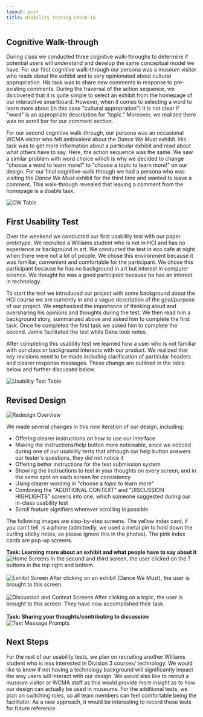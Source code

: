 ```yaml
---
layout: post
title: Usability Testing Check-in 
---
```


## Cognitive Walk-through 
During class we conducted three cognitive walk-throughs to determine if potential users will understand and develop the same conceptual model we have. For our first cognitive walk-through our persona was a museum visitor who reads about the exhibit and is very opinionated about cultural appropriation. His task was to share new comments in response to pre-existing comments. During the traversal of the action sequence, we dsicovered that it is quite simple to select an exhibit from the homepage of our interactive smartboard. However, when it comes to selecting a word to learn more about (in this case "cultural appropration") it is not clear if "word" is an appropriate description for "topic." Moreover, we realized there was no scroll bar for our comment section. 

For our second cognitive walk-through, our persona was an occasional WCMA visitor who felt ambivalent about the *Dance We Must* exhibit. His task was to get more information about a particular exhibit and read about what others have to say. Here, the action sequence was the same. We saw a similar problem with word choice which is why we decided to change "choose a word to learn more!" to "choose a topic to learn more!" on our design. For our final cognitive-walk through we had a persona who was visiting the *Dance We Must* exhibit for the third time and wanted to leave a comment. This walk-through revealed that leaving a comment from the homepage is a doable task.

![CW Table](/img/CW.png)
 
## First Usability Test

Over the weekend we conducted our first usability test with our paper prototype. We recruited a Williams student who is not in HCI and has no experience or background in art. We conducted the test in eco cafe at night when there were not a lot of people. We chose this environment because it was familiar, convenient and comfortable for the participant. We chose this participant because he has no background in art but interest in computer science. We thought he was a good participant because he has an interest in technology. 

To start the test we introduced our project with some background about the HCI course we are currently in and a vague description of the goal/purpose of our project. We emphasized the importance of thinking aloud and oversharing his opinions and thoughts during the test. We then read him a background story, summarized above and asked him to complete the first task. Once he completed the first task we asked him to complete the second. Jamie facilitated the test while Dana took notes. 

After completing this usability test we learned how a user who is not familiar with our class or background interacts with our product. We realized that key revisions need to be made including clarification of particular headers and clearer response messages. These change are outlined in the table below and further discussed below. 

![Usability Test Table](/img/usabilitytest1.png)

## Revised Design 
![Redesign Overview](/img/overview.jpg)

We made several changes in this new iteration of our design, including:
* Offering clearer instructions on how to use our interface
* Making the instructions/help button more noticeable, since we noticed during one of our usability tests that although our help button answers our tester's questions, they did not notice it
* Offering better instructions for the text submission system
* Showing the instructions to text in your thoughts on every screen, and in the same spot on each screen for consistency
* Using clearer wording in "choose a *topic* to learn more"
* Combining the "ADDITIONAL CONTEXT" and "DISCUSSION HIGHLIGHTS" screens into one, which someone suggested during our in-class usability test
* Scroll feature signifiers wherever scrolling is possible

The following images are step-by-step screens. The yellow index card, if you can't tell, is a phone (admittedly, we used a metal pin to hold down the curling sticky notes, so please ignore this in the photos). The pink index cards are pop-up screens.

**Task: Learning more about an exhibit and what people have to say about it**
![Home Screens](/img/home.jpg)
In the second and third screen, the user clicked on the ? buttons in the top right and bottom.
\
\
![Exhibit Screen](/img/exhibit.jpg)
After clicking on an exhibit (Dance We Must), the user is brought to this screen.
\
\
![Discussion and Context Screens](/img/discussion_and_context.jpg)
After clicking on a topic, the user is brought to this screen. They have now accomplished their task.
\
\
**Task: Sharing your thoughts/contributing to discussion**
![Text Message Prompts](/img/phone_screens.jpg)
## Next Steps 

For the rest of our usability tests, we plan on recruiting another Williams student who is less interested in Division 3 courses/ technology. We would like to know if not having a technology background will significantly impact the way users will interact with our design. We would also like to recruit a museum visitor or WCMA staff as this would provide more insight as to how our design can actually be used in museums. For the additional tests, we plan on switching roles, so all team members can feel comfortable being the facilitator. As a new approach, it would be interesting to record these tests for future reference. 

